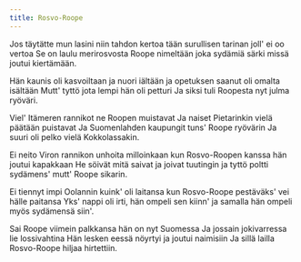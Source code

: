 ```yaml
---
title: Rosvo-Roope
---
```


Jos täytätte mun lasini
niin tahdon kertoa
tään surullisen tarinan
joll' ei oo vertoa
Se on laulu merirosvosta
Roope nimeltään
joka sydämiä särki
missä joutui kiertämään.

Hän kaunis oli kasvoiltaan ja nuori iältään
ja opetuksen saanut oli
omalta isältään
Mutt' tyttö jota lempi
hän oli petturi
Ja siksi tuli Roopesta
nyt julma ryöväri.

Viel' Itämeren rannikot ne Roopen muistavat
Ja naiset Pietarinkin vielä päätään puistavat
Ja Suomenlahden kaupungit
tuns' Roope ryövärin
Ja suuri oli pelko
vielä Kokkolassakin.

Ei neito Viron rannikon
unhoita milloinkaan
kun Rosvo-Roopen kanssa hän joutui kapakkaan
He söivät mitä saivat
ja joivat tuutingin
ja tyttö poltti sydämens'
mutt' Roope sikarin.

Ei tiennyt impi Oolannin
kuink' oli laitansa
kun Rosvo-Roope pestäväks' vei
hälle paitansa
Yks' nappi oli irti, hän ompeli sen kiinn'
ja samalla hän ompeli myös sydämensä siin'.

Sai Roope viimein palkkansa
hän on nyt Suomessa
Ja jossain jokivarressa lie lossivahtina
Hän lesken eessä nöyrtyi
ja joutui naimisiin
Ja sillä lailla Rosvo-Roope hiljaa hirtettiin.
